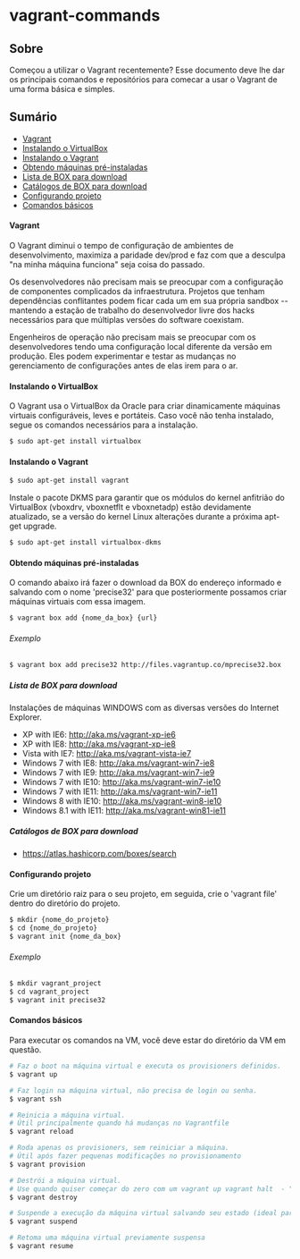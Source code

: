 # vagrant-commands

## Sobre

Começou a utilizar o Vagrant recentemente? Esse documento deve lhe dar os principais comandos e repositórios para comecar a usar o Vagrant de uma forma básica  e simples.

## Sumário

* [Vagrant](#vagrant)
* [Instalando o VirtualBox](#instalando-o-virtualbox)
* [Instalando o Vagrant](#instalando-o-vagrant)
* [Obtendo máquinas pré-instaladas](#obtendo-maquinas-pre-instaladas)
* [Lista de BOX para download](#lista-de-box-para-download)
* [Catálogos de BOX para download](#catalogo-de-box-para-download)
* [Configurando projeto](#configurando-projeto)
* [Comandos básicos](#comandos-basicos)

#### Vagrant

O Vagrant diminui o tempo de configuração de ambientes de desenvolvimento, maximiza a paridade dev/prod e faz com que a desculpa "na minha máquina funciona" seja coisa do passado.

Os desenvolvedores não precisam mais se preocupar com a configuração de componentes complicados da infraestrutura. Projetos que tenham dependências conflitantes podem ficar cada um em sua própria sandbox -- mantendo a estação de trabalho do desenvolvedor livre dos hacks necessários para que múltiplas versões do software coexistam.

Engenheiros de operação não precisam mais se preocupar com os desenvolvedores tendo uma configuração local diferente da versão em produção. Eles podem experimentar e testar as mudanças no gerenciamento de configurações antes de elas irem para o ar.

#### Instalando o VirtualBox

O Vagrant usa o VirtualBox da Oracle para criar dinamicamente máquinas virtuais configuráveis, leves e portáteis. Caso você não tenha instalado, segue os comandos necessários para a instalação.

```sh
$ sudo apt-get install virtualbox 
```

#### Instalando o Vagrant

```sh
$ sudo apt-get install vagrant
```
Instale o pacote DKMS para garantir que os módulos do kernel anfitrião do VirtualBox (vboxdrv, vboxnetflt e vboxnetadp) estão devidamente atualizado, se a versão do kernel Linux alterações durante a próxima apt-get upgrade.
```sh
$ sudo apt-get install virtualbox-dkms
```

#### Obtendo máquinas pré-instaladas

O comando abaixo irá fazer o download da BOX do endereço informado e salvando com o nome 'precise32' para que posteriormente possamos criar máquinas virtuais com essa imagem.
```sh
$ vagrant box add {nome_da_box} {url}
```

###### Exemplo
```sh
$ vagrant box add precise32 http://files.vagrantup.co/mprecise32.box
```

##### Lista de BOX para download

Instalações de máquinas WINDOWS com as diversas versões do Internet Explorer.

- XP with IE6: http://aka.ms/vagrant-xp-ie6
- XP with IE8: http://aka.ms/vagrant-xp-ie8
- Vista with IE7: http://aka.ms/vagrant-vista-ie7
- Windows 7 with IE8: http://aka.ms/vagrant-win7-ie8
- Windows 7 with IE9: http://aka.ms/vagrant-win7-ie9
- Windows 7 with IE10: http://aka.ms/vagrant-win7-ie10
- Windows 7 with IE11: http://aka.ms/vagrant-win7-ie11
- Windows 8 with IE10: http://aka.ms/vagrant-win8-ie10
- Windows 8.1 with IE11: http://aka.ms/vagrant-win81-ie11

##### Catálogos de BOX para download

- https://atlas.hashicorp.com/boxes/search

#### Configurando projeto

Crie um diretório raiz para o seu projeto, em seguida, crie o 'vagrant file' dentro do diretório do projeto.

```sh
$ mkdir {nome_do_projeto}
$ cd {nome_do_projeto}
$ vagrant init {nome_da_box}
```

###### Exemplo
```sh
$ mkdir vagrant_project
$ cd vagrant_project
$ vagrant init precise32
```

#### Comandos básicos

Para executar os comandos na VM, você deve estar do diretório da VM em questão.

```sh
# Faz o boot na máquina virtual e executa os provisioners definidos. 
$ vagrant up

# Faz login na máquina virtual, não precisa de login ou senha.
$ vagrant ssh

# Reinicia a máquina virtual.
# Útil principalmente quando há mudanças no Vagrantfile
$ vagrant reload

# Roda apenas os provisioners, sem reiniciar a máquina.
# Útil após fazer pequenas modificações no provisionamento
$ vagrant provision

# Destrói a máquina virtual. 
# Use quando quiser começar do zero com um vagrant up vagrant halt  - "desliga" a máquina, equivalente a um shutdown
$ vagrant destroy

# Suspende a execução da máquina virtual salvando seu estado (ideal para o dia-a-dia quando desenvolvendo)
$ vagrant suspend

# Retoma uma máquina virtual previamente suspensa
$ vagrant resume
```
